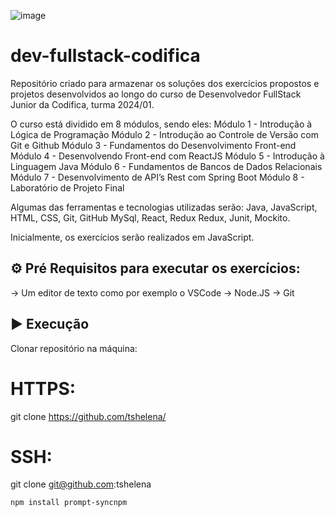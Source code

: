 ![image](https://github.com/tshelena/dev-fullstack-codifica/assets/54648687/722cecb5-e990-4c56-8e26-7b6414a6e328)

# dev-fullstack-codifica

Repositório criado para armazenar os soluções dos exercícios propostos e projetos desenvolvidos ao longo do curso de Desenvolvedor FullStack Junior da Codifica, turma 2024/01.

O curso está dividido em 8 módulos, sendo eles:
Módulo 1 - Introdução à Lógica de Programação
Módulo 2 - Introdução ao Controle de Versão com Git e Github
Módulo 3 - Fundamentos do Desenvolvimento Front-end
Módulo 4 - Desenvolvendo Front-end com ReactJS
Módulo 5 - Introdução à Linguagem Java
Módulo 6 - Fundamentos de Bancos de Dados Relacionais 
Módulo 7 - Desenvolvimento de API’s Rest com Spring Boot
Módulo 8 - Laboratório de Projeto Final

Algumas das ferramentas e tecnologias utilizadas serão:
Java, JavaScript, HTML, CSS, Git, GitHub MySql, React, Redux Redux, Junit, Mockito.

Inicialmente, os exercícios serão realizados em JavaScript.

## ⚙️ Pré Requisitos para executar os exercícios:
-> Um editor de texto como por exemplo o VSCode
-> Node.JS
-> Git


## ▶️ Execução
Clonar repositório na máquina:
# HTTPS:
git clone https://github.com/tshelena/

# SSH:
git clone git@github.com:tshelena


`npm install prompt-syncnpm`


